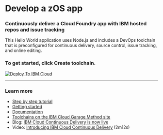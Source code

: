 # Develop a zOS app

### Continuously deliver a Cloud Foundry app with IBM hosted repos and issue tracking

This Hello World application uses Node.js and includes a DevOps toolchain that is preconfigured for continuous delivery, source control, issue tracking, and online editing.

### To get started, click **Create toolchain**.

[![Deploy To IBM Cloud](https://cloud.ibm.com/devops/graphics/create_toolchain_button.png)](https://cloud.ibm.com/devops/setup/deploy/?repository=https%3A//github.com/kristinochka/simple-zos-toolchain&env_id=ibm:yp:us-south)

---

### Learn more

- [Step by step tutorial](https://www.ibm.com/cloud/garage/tutorials/introduce-develop-cloud-foundry-app-toolchain)
- [Getting started](https://cloud.ibm.com/devops)
- [Documentation](https://cloud.ibm.com/docs/services/ContinuousDelivery?topic=ContinuousDelivery-getting-started&pos=2)
- [Toolchains on the IBM Cloud Garage Method site](https://www.ibm.com/devops/method/category/tools)
- Blog: [IBM Cloud Continuous Delivery is now live](https://www.ibm.com/blogs/bluemix/2016/11/bluemix-continuous-delivery-is-now-live/)
- Video: [Introducing IBM Cloud Continuous Delivery](https://www.youtube.com/watch?v=QPSAZ64APpc&feature=youtu.be) (2m12s)
